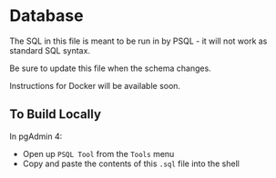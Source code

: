 # Database
The SQL in this file is meant to be run in by PSQL - it will not work as 
standard SQL syntax. 

Be sure to update this file when the schema changes.

Instructions for Docker will be available soon.

## To Build Locally
In pgAdmin 4:
- Open up `PSQL Tool` from the `Tools` menu
- Copy and paste the contents of this `.sql` file into the shell